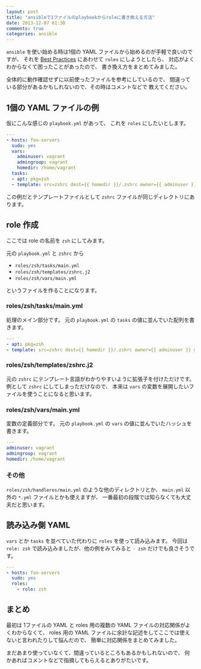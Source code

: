 ```yaml
---
layout: post
title: "ansibleで1ファイルのplaybookからroleに書き換える方法"
date: 2013-12-07 01:30
comments: true
categories: ansible
---
```

`ansible` を使い始める時は1個の YAML ファイルから始めるのが手軽で良いのですが、
それを
[Best Practices](http://www.ansibleworks.com/docs/playbooks_best_practices.html)
にあわせて `roles` にしようとしたら、
対応がよくわからなくて困ったことがあったので、
書き換え方をまとめてみました。

<!--more-->

全体的に動作確認せずに以前使ったファイルを参考にしているので、
間違っている部分があるかもしれないので、その時はコメントなどで
教えてください。

## 1個の YAML ファイルの例

仮にこんな感じの `playbook.yml` があって、
これを `roles` にしたいとします。

```yaml playbook.yml
---
- hosts: foo-servers
  sudo: yes
  vars:
    adminuser: vagrant
    admingroup: vagrant
    homedir: /home/vagrant
  tasks:
  - apt: pkg=zsh
  - template: src=zshrc dest={{ homedir }}/.zshrc owner={{ adminuser }} group={{ admingroup }} mode=0644
```

この例だとテンプレートファイルとして `zshrc` ファイルが同じディレクトリにあります。

## role 作成

ここでは role の名前を `zsh` にしてみます。

元の `playbook.yml` と `zshrc` から

- `roles/zsh/tasks/main.yml`
- `roles/zsh/templates/zshrc.j2`
- `roles/zsh/vars/main.yml`

というファイルを作ることになります。

### roles/zsh/tasks/main.yml

処理のメイン部分です。
元の `playbook.yml` の `tasks` の値に並んでいた配列を書きます。

```yaml roles/zsh/tasks/main.yml
---
- apt: pkg=zsh
- template: src=zshrc dest={{ homedir }}/.zshrc owner={{ adminuser }} group={{ admingroup }} mode=0644
```

### roles/zsh/templates/zshrc.j2

元の `zshrc` にテンプレート言語がわかりやすいように拡張子を付けただけです。
例として `zshrc` にしてしまっただけなので、
本来は `vars` の変数を展開したいファイルを使うことになると思います。

### roles/zsh/vars/main.yml

変数の定義部分です。
元の `playbook.yml` の `vars` の値に並んでいたハッシュを書きます。

```yaml roles/zsh/vars/main.yml
---
adminuser: vagrant
admingroup: vagrant
homedir: /home/vagrant
```

### その他

`roles/zsh/handleres/main.yml` のような他のディレクトリとか、
`main.yml` 以外の `*.yml` ファイルとかも使えますが、
一番最初の段階では知らなくても大丈夫だと思います。

## 読み込み側 YAML

`vars` とか `tasks` を並べていた代わりに `roles` を使って読み込みます。
今回は `role: zsh` で読み込みましたが、他の例をみてみると `- zsh` だけでも良さそうです。

```yaml site.yml
---
- hosts: foo-servers
  sudo: yes
  roles:
    - role: zsh
```

## まとめ

最初は 1ファイルの YAML と roles 用の複数の YAML ファイルの対応関係がよくわからなくて、
roles 用の YAML ファイルに余計な記述をしてここでは使えないと言われたりして悩んだので、
簡単に対応関係をまとめてみました。

まだあまり使っていなくて、間違っているところもあるかもしれないので、
何かあればコメントなどで指摘してもらえるとありがたいです。
